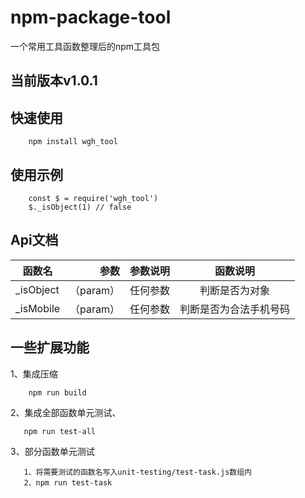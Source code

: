# npm-package-tool
一个常用工具函数整理后的npm工具包


## 当前版本v1.0.1


## 快速使用
```
    npm install wgh_tool
```

## 使用示例
```
    const $ = require('wgh_tool')
    $._isObject(1) // false
```

## Api文档

|函数名| 参数 | 参数说明 | 函数说明|
| --------   | -----:   | :----: |:----: |
|_isObject | （param） | 任何参数 | 判断是否为对象|
|_isMobile | （param） | 任何参数 | 判断是否为合法手机号码|


##  一些扩展功能
1、集成压缩
``` 
    npm run build
```
2、集成全部函数单元测试、
```  
   npm run test-all    
```
    
3、部分函数单元测试
    
 ```
    1、将需要测试的函数名写入unit-testing/test-task.js数组内
    2、npm run test-task
```

